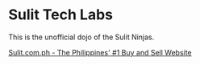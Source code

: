 # Sulit Tech Labs

This is the unofficial dojo of the Sulit Ninjas.

[Sulit.com.ph - The Philippines' #1 Buy and Sell Website](http://www.sulit.com.ph)